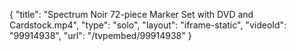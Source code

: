 {
    "title": "Spectrum Noir 72-piece Marker Set with DVD and Cardstock.mp4",
    "type": "solo",
    "layout": "iframe-static",
    "videoId": "99914938",
    "url": "\/tvpembed\/99914938"
}